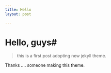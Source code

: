 ```yaml
---
title: Hello
layout: post

---
```


# Hello, guys#

> this is a first post adopting new jekyll theme.

Thanks …. someone making this theme.

